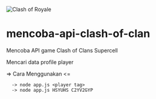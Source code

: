 ![Clash of Royale](https://d26bwjyd9l0e3m.cloudfront.net/wp-content/uploads/2016/01/Clash-Royale-featured.jpg)


# mencoba-api-clash-of-clan
Mencoba API game Clash of Clans Supercell

Mencari data profile player


=> Cara Menggunakan <=

      -> node app.js <player tag>
      -> node app.js HSYUHS C2YV2GYP 


